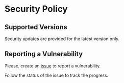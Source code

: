 # Security Policy

## Supported Versions

Security updates are provided for the latest version only.

## Reporting a Vulnerability

Please, create an [issue](https://github.com/kurbatov/firmata4j/issues) to report a vulnerability.

Follow the status of the issue to track the progress.
